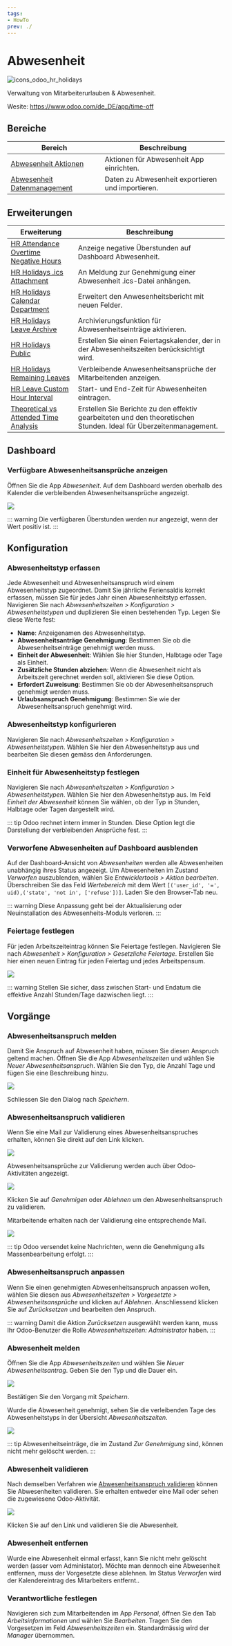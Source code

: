 ```yaml
---
tags:
- HowTo
prev: ./
---
```


# Abwesenheit
![icons_odoo_hr_holidays](assets/icons_odoo_hr_holidays.png)

Verwaltung von Mitarbeiterurlauben & Abwesenheit.

Wesite: <https://www.odoo.com/de_DE/app/time-off>

## Bereiche

| Bereich                                                         | Beschreibung                                      |
| --------------------------------------------------------------- | ------------------------------------------------- |
| [Abwesenheit Aktionen](Abwesenheit%20Aktionen.md)               | Aktionen für Abwesenheit App einrichten.          |
| [Abwesenheit Datenmanagement](Abwesenheit%20Datenmanagement.md) | Daten zu Abwesenheit exportieren und importieren. |

## Erweiterungen

| Erweiterung                                                                               | Beschreibung                                                                                                       |
| ----------------------------------------------------------------------------------------- | ------------------------------------------------------------------------------------------------------------------ |
| [HR Attendance Overtime Negative Hours](HR%20Attendance%20Overtime%20Negative%20Hours.md) | Anzeige negative Überstunden auf Dashboard Abwesenheit.                                                            |
| [HR Holidays .ics Attachment](HR%20Holidays%20ics%20Attachment.md)                        | An Meldung zur Genehmigung einer Abwesenheit .ics-Datei anhängen.                                                  |
| [HR Holidays Calendar Department](HR%20Holidays%20Calendar%20Department.md)               | Erweitert den Anwesenheitsbericht mit neuen Felder.                                                                |
| [HR Holidays Leave Archive](HR%20Holidays%20Leave%20Archive.md)                           | Archivierungsfunktion für Abwesenheitseinträge aktivieren.                                                         |
| [HR Holidays Public](HR%20Holidays%20Public.md)                                           | Erstellen Sie einen Feiertagskalender, der in der Abwesenheitszeiten berücksichtigt wird.                          |
| [HR Holidays Remaining Leaves](HR%20Holidays%20Remaining%20Leaves.md)                     | Verbleibende Anwesenheitsansprüche der Mitarbeitenden anzeigen.                                                    |
| [HR Leave Custom Hour Interval](HR%20Leave%20Custom%20Hour%20Interval.md)                 | Start- und End-Zeit für Abwesenheiten eintragen.                                                                   |
| [Theoretical vs Attended Time Analysis](Theoretical%20vs%20Attended%20Time%20Analysis.md) | Erstellen Sie Berichte zu den effektiv gearbeiteten und den theoretischen Stunden. Ideal für Überzeitenmanagement. |

## Dashboard

###  Verfügbare Abwesenheitsansprüche anzeigen

Öffnen Sie die App *Abwesenheit*. Auf dem Dashboard werden oberhalb des Kalender die verbleibenden Abwesenheitsansprüche angezeigt.

![](assets/Abwesenheit%20Dashboard.png)

::: warning
Die verfügbaren Überstunden werden nur angezeigt, wenn der Wert positiv ist.
:::

## Konfiguration

### Abwesenheitstyp erfassen

Jede Abwesenheit und Abwesenheitsanspruch wird einem Abwesenheitstyp zugeordnet. Damit Sie jährliche Feriensaldis korrekt erfassen, müssen Sie für jedes Jahr einen Abwesenheitstyp erfassen. Navigieren Sie nach *Abwesenheitszeiten > Konfiguration > Abwesenheitstypen* und duplizieren Sie einen bestehenden Typ. Legen Sie diese Werte fest:

* **Name**: Anzeigenamen des Abwesenheitstyp.
* **Abwesenheitsanträge Genehmigung**: Bestimmen Sie ob die Abwesenheitseinträge genehmigt werden muss.
* **Einheit der Abwesenheit**: Wählen Sie hier Stunden, Halbtage oder Tage als Einheit.
* **Zusätzliche Stunden abziehen**: Wenn die Abwesenheit nicht als Arbeitszeit gerechnet werden soll, aktivieren Sie diese Option.
* **Erfordert Zuweisung**: Bestimmen Sie ob der Abwesenheitsanspruch genehmigt werden muss.
* **Urlaubsanspruch Genehmigung**: Bestimmen Sie wie der Abwesenheitsanspruch genehmigt wird.

### Abwesenheitstyp konfigurieren

Navigieren Sie nach *Abwesenheitszeiten > Konfiguration > Abwesenheitstypen*. Wählen Sie hier den Abwesenheitstyp aus und bearbeiten Sie diesen gemäss den Anforderungen.

### Einheit für Abwesenheitstyp festlegen

Navigieren Sie nach *Abwesenheitszeiten > Konfiguration > Abwesenheitstypen*. Wählen Sie hier den Abwesenheitstyp aus. Im Feld *Einheit der Abwesenheit* können Sie wählen, ob der Typ in Stunden, Halbtage oder Tagen dargestellt wird.

::: tip
Odoo rechnet intern immer in Stunden. Diese Option legt die Darstellung der verbleibenden Ansprüche fest.
:::

### Verworfene Abwesenheiten auf Dashboard ausblenden

Auf der Dashboard-Ansicht von *Abwesenheiten* werden alle Abwesenheiten unabhängig ihres Status angezeigt. Um Abwesenheiten im Zustand *Verworfen* auszublenden, wählen Sie *Entwicklertools > Aktion bearbeiten*. Überschreiben Sie das Feld *Wertebereich* mit dem Wert `[('user_id', '=', uid),('state', 'not in', ['refuse'])]`. Laden Sie den Browser-Tab neu.

::: warning
Diese Anpassung geht bei der Aktualisierung oder Neuinstallation des Abwesenheits-Moduls verloren.
:::

### Feiertage festlegen

Für jeden Arbeitszeiteintrag können Sie Feiertage festlegen. Navigieren Sie nach *Abwesenheit > Konfiguration > Gesetzliche Feiertage*. Erstellen Sie hier einen neuen Eintrag für jeden Feiertag und jedes Arbeitspensum.

![](assets/Abwesenheit%20Feiertage.png)

::: warning
Stellen Sie sicher, dass zwischen Start- und Endatum die effektive Anzahl Stunden/Tage dazwischen liegt.
:::

## Vorgänge

### Abwesenheitsanspruch melden

Damit Sie Anspruch auf Abwesenheit haben, müssen Sie diesen Anspruch geltend machen. Öffnen Sie die App *Abwesenheitszeiten* und wählen Sie *Neuer Abwesenheitsanspruch*. Wählen Sie den Typ, die Anzahl Tage und fügen Sie eine Beschreibung hinzu.

![](assets/Abwesenheitszeiten%20Anspruch%20melden.png)

Schliessen Sie den Dialog nach *Speichern*.

### Abwesenheitsanspruch validieren

Wenn Sie eine Mail zur Validierung eines Abwesenheitsanspruches erhalten, können Sie direkt auf den Link klicken.

![](assets/Abwesenheitszeiten%20Anspruch%20Mail.png)

Abwesenheitsansprüche zur Validierung werden auch über Odoo-Aktivitäten angezeigt.

![](assets/Abwesenheitszeiten%20Aktivit%C3%A4t.png)

Klicken Sie auf *Genehmigen* oder *Ablehnen* um den Abwesenheitsanspruch zu validieren.

Mitarbeitende erhalten nach der Validierung eine entsprechende Mail.

![](assets/Abwesenheitszeiten%20Mail%20Validierung.png)

::: tip
Odoo versendet keine Nachrichten, wenn die Genehmigung alls Massenbearbeitung erfolgt.
:::

### Abwesenheitsanspruch anpassen

Wenn Sie einen genehmigten Abwesenheitsanspruch anpassen wollen, wählen Sie diesen aus *Abwesenheitszeiten > Vorgesetzte > Abwesenheitsansprüche* und klicken auf *Ablehnen*. Anschliessend klicken Sie auf *Zurücksetzen* und bearbeiten den Anspruch.

::: warning
Damit die Aktion *Zurücksetzen* ausgewählt werden kann, muss Ihr Odoo-Benutzer die Rolle *Abwesenheitszeiten: Administrator* haben.
:::

### Abwesenheit melden

Öffnen Sie die App *Abwesenheitszeiten* und wählen Sie *Neuer Abwesenheitsantrag*. Geben Sie den Typ und die Dauer ein.

![](assets/Abwesenheitszeiten%20Abwesenheit%20melden.png)

Bestätigen Sie den Vorgang mit *Speichern*.

Wurde die Abwesenheit genehmigt, sehen Sie die verleibenden Tage des Abwesenheitstyps in der Übersicht *Abwesenheitszeiten*.

![](assets/Abwesenheitszeiten%20Verleibend.png)

::: tip
Abwesenheitseinträge, die im Zustand *Zur Genehmigung* sind, können nicht mehr gelöscht werden.
:::

### Abwesenheit validieren

Nach demselben Verfahren wie [Abwesenheitsanspruch validieren](#Abwesenheitsanspruch%20validieren) können Sie Abwesenheiten validieren. Sie erhalten entweder eine Mail oder sehen die zugewiesene Odoo-Aktivität.

![](assets/Anwesenheitszeiten%20Mail%20Abwesenheit.png)

Klicken Sie auf den Link und validieren Sie die Abwesenheit.

### Abwesenheit entfernen

Wurde eine Abwesenheit einmal erfasst, kann Sie nicht mehr gelöscht werden (asser vom Administator). Möchte man dennoch eine Abwesenheit entfernen, muss der Vorgesetzte diese ablehnen. Im Status *Verworfen* wird der Kalendereintrag des Mitarbeiters entfernt..

### Verantwortliche festlegen

Navigieren sich zum Mitarbeitenden im App *Personal*, öffnen Sie den Tab *Arbeitsinformationen* und wählen Sie *Bearbeiten*. Tragen Sie den Vorgesetzen im Feld *Abwesenheitszeiten* ein. Standardmässig wird der *Manager* übernommen.
